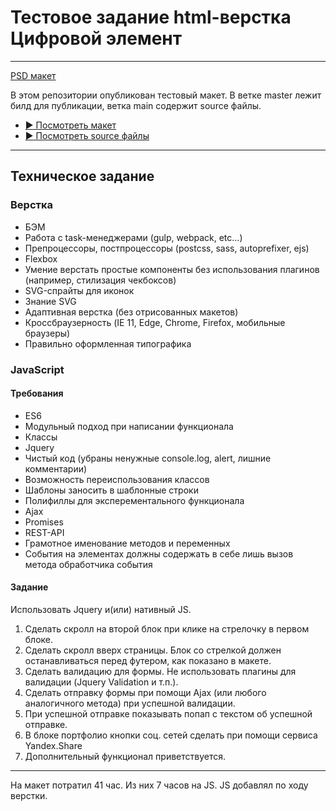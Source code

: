 # Тестовое задание html-верстка Цифровой элемент

---

[PSD макет](https://drive.google.com/file/d/1Poz6N6sFvUP8REZRvXVtAbf5P-GoZ06f/view)

В этом репозитории опубликован тестовый макет.
В ветке master лежит билд для публикации, ветка main содержит source файлы.

* [:arrow_forward: Посмотреть макет](https://yaz47.github.io/testDETask/)
* ️[:arrow_forward: Посмотреть source файлы](https://github.com/yaz47/testDETask/tree/main/source)

---

## Техническое задание

### Верстка

* БЭМ
* Работа с task-менеджерами (gulp, webpack, etc...)
* Препроцессоры, постпроцессоры (postcss, sass, autoprefixer, ejs)
* Flexbox
* Умение верстать простые компоненты без использования плагинов (например, стилизация чекбоксов)
* SVG-спрайты для иконок
* Знание SVG
* Адаптивная верстка (без отрисованных макетов)
* Кроссбраузерность (IE 11, Edge, Chrome, Firefox, мобильные браузеры)
* Правильно оформленная типографика

### JavaScript

#### Требования

* ES6
* Модульный подход при написании функционала
* Классы
* Jquery
* Чистый код (убраны ненужные console.log, alert, лишние комментарии)
* Возможность переиспользования классов
* Шаблоны заносить в шаблонные строки
* Полифиллы для эксперементального функционала
* Ajax
* Promises
* REST-API
* Грамотное именование методов и переменных
* События на элементах должны содержать в себе лишь вызов метода обработчика события

#### Задание

Использовать Jquery и(или) нативный JS.

1. Сделать скролл на второй блок при клике на стрелочку в первом блоке.
2. Сделать скролл вверх страницы. Блок со стрелкой должен останавливаться перед футером, как показано в макете.
3. Сделать валидацию для формы. Не использовать плагины для валидации (Jquery Validation и т.п.).
4. Сделать отправку формы при помощи Ajax (или любого аналогичного метода)  при успешной валидации.
5. При успешной отправке показывать попап с текстом об успешной отправке.
6. В блоке портфолио кнопки соц. сетей сделать при помощи сервиса Yandex.Share
7. Дополнительный функционал приветствуется.

---

На макет потратил 41 час. Из них 7 часов на JS. JS добавлял по ходу верстки.
